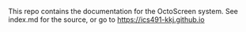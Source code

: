 This repo contains the documentation for the OctoScreen system. See index.md for the source, or go to https://ics491-kkj.github.io
